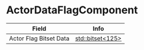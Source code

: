 # ActorDataFlagComponent

<table><thead><tr><th>Field</th><th>Info</th></tr></thead><tbody>
<tr><td>Actor Flag Bitset Data</td><td><a href="../types/std_bitset<125>.md">std::bitset&lt;125&gt;</a></td></tr>
</tbody></table>